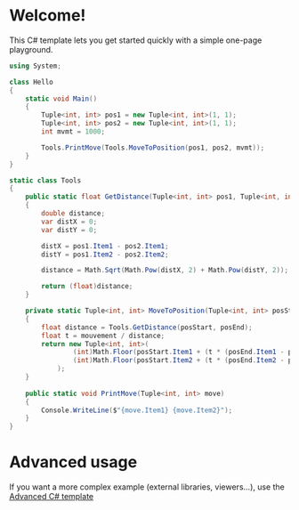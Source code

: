 # Welcome!

This C# template lets you get started quickly with a simple one-page playground.

```C# runnable
using System;

class Hello 
{
    static void Main() 
    {
        Tuple<int, int> pos1 = new Tuple<int, int>(1, 1);
        Tuple<int, int> pos2 = new Tuple<int, int>(1, 1);
        int mvmt = 1000;

        Tools.PrintMove(Tools.MoveToPosition(pos1, pos2, mvmt));
    }
}

static class Tools
{
    public static float GetDistance(Tuple<int, int> pos1, Tuple<int, int> pos2)
    {
        double distance;
        var distX = 0;
        var distY = 0;

        distX = pos1.Item1 - pos2.Item1;
        distY = pos1.Item2 - pos2.Item2;

        distance = Math.Sqrt(Math.Pow(distX, 2) + Math.Pow(distY, 2));

        return (float)distance;
    }

    private static Tuple<int, int> MoveToPosition(Tuple<int, int> posStart, Tuple<int, int> posEnd, int mouvement)
    {
        float distance = Tools.GetDistance(posStart, posEnd);
        float t = mouvement / distance;
        return new Tuple<int, int>(
                (int)Math.Floor(posStart.Item1 + (t * (posEnd.Item1 - posStart.Item1))),
                (int)Math.Floor(posStart.Item2 + (t * (posEnd.Item2 - posStart.Item2)))
            );
    }
    
    public static void PrintMove(Tuple<int, int> move)
    {
        Console.WriteLine($"{move.Item1} {move.Item2}");
    }
}
```

# Advanced usage

If you want a more complex example (external libraries, viewers...), use the [Advanced C# template](https://tech.io/select-repo/386)
